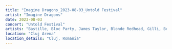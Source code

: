 ```yaml
---
title: "Imagine Dragons_2023-08-03_Untold Festival"
artist: "Imagine Dragons"
date: 2023-08-03
concert: "Untold Festival"
artists: "Bastille, Bloc Party, James Taylor, Blonde Redhead, Gilli, Benjamin Hav & Familien, AJR, andreas odbjerg, Imagine Dragons"
location: "Cluj Arena"
location_details: "Cluj, Romania"
---
```

